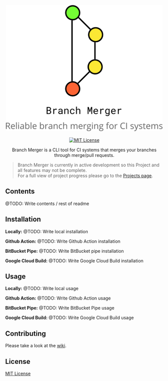 <div align="center">
  <img width="500" src="media/branch-merger-logo.svg" alt="Branch Merger">
  <br>
  <br>
  <a href="https://github.com/tomchinery/branch-merger/blob/main/LICENSE.md">
    <img src="https://img.shields.io/badge/license-MIT-blue" alt="MIT License">
  </a>
  <br>
  <p>
    Branch Merger is a CLI tool for CI systems that merges your branches through merge/pull requests.
  </p>
</div>

> Branch Merger is currently in active development so this Project and all features may not be complete. <br> For a full view of project progress please go to the [Projects page](https://github.com/tomchinery/branch-merger/projects). 

## Contents

@TODO: Write contents / rest of readme

## Installation

**Locally:**
@TODO: Write local installation

**Github Action:**
@TODO: Write Github Action installation

**BitBucket Pipe:**
@TODO: Write BitBucket pipe installation

**Google Cloud Build:**
@TODO: Write Google Cloud Build installation

## Usage

**Locally:**
@TODO: Write local usage

**Github Action:**
@TODO: Write Github Action usage

**BitBucket Pipe:**
@TODO: Write BitBucket Pipe usage

**Google Cloud Build:**
@TODO: Write Google Cloud Build usage

## Contributing

Please take a look at the [wiki](https://github.com/tomchinery/branch-merger/wiki).

## License

[MIT License](https://github.com/tomchinery/branch-merger/blob/main/LICENSE.md)

